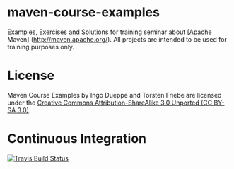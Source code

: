 maven-course-examples
======================
Examples, Exercises and Solutions for training seminar about [Apache Maven] (http://maven.apache.org/). All projects are intended to be used for training purposes only.

License
=======
Maven Course Examples by 
Ingo Dueppe and Torsten Friebe 
are licensed under the 
[Creative Commons Attribution-ShareAlike 3.0 Unported (CC BY-SA 3.0)](http://creativecommons.org/licenses/by-sa/3.0/).

Continuous Integration
======================
[![Travis Build Status](https://travis-ci.org/tfr42/maven-course-examples.png?branch=master)](https://travis-ci.org/tfr42/maven-course-examples)